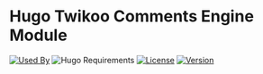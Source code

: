 # Hugo Twikoo Comments Engine Module

[![Used By](https://img.shields.io/badge/dynamic/json?color=success&label=used+by&query=repositories_humanize&logo=hugo&style=flat-square&url=https://api.razonyang.com/v1/github/dependents/hugomods/twikoo)](https://github.com/hugomods/twikoo/network/dependents)
![Hugo Requirements](https://img.shields.io/badge/dynamic/json?color=important&label=requirements&query=requirements&logo=hugo&style=flat-square&url=https://api.razonyang.com/v1/hugo/modules/github.com/hugomods/twikoo)
[![License](https://img.shields.io/github/license/hugomods/twikoo?style=flat-square)](https://github.com/hugomods/twikoo/blob/main/LICENSE)
[![Version](https://img.shields.io/github/v/tag/hugomods/twikoo?label=version&style=flat-square)](https://github.com/hugomods/twikoo/tags)
